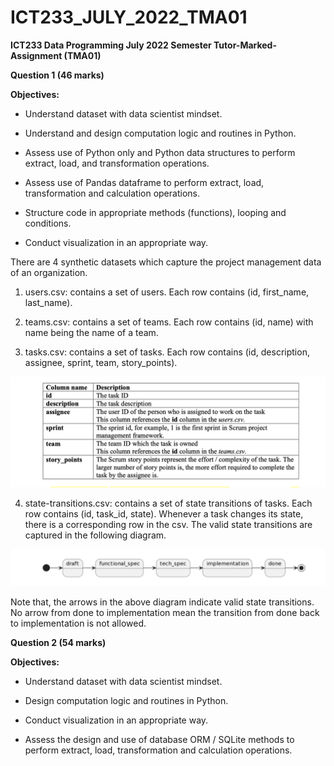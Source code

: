 # ICT233_JULY_2022_TMA01

**ICT233 Data Programming July 2022 Semester Tutor-Marked-Assignment (TMA01)**

**Question 1 (46 marks)**

**Objectives:**
+ Understand dataset with data scientist mindset.

+ Understand and design computation logic and routines in Python.

+ Assess use of Python only and Python data structures to perform extract, load, and transformation operations.

+ Assess use of Pandas dataframe to perform extract, load, transformation and calculation operations.

+ Structure code in appropriate methods (functions), looping and conditions.

+ Conduct visualization in an appropriate way.

There are 4 synthetic datasets which capture the project management data of an organization.

1. users.csv: contains a set of users. Each row contains (id, first_name, last_name).

2. teams.csv: contains a set of teams. Each row contains (id, name) with name being the name of a team.

3. tasks.csv: contains a set of tasks. Each row contains (id, description, assignee, sprint, team, story_points).

![alt text](https://github.com/Born2Student/ICT233_JULY_2022_TMA01/blob/main/Project_Management_Data_Table.png?raw=true)

4. state-transitions.csv: contains a set of state transitions of tasks. Each row contains (id, task_id, state). Whenever a task changes its state, there is a corresponding row in the csv. The valid state transitions are captured in the following diagram.

![alt text](https://github.com/Born2Student/ICT233_JULY_2022_TMA01/blob/main/Task_State_Change_Diagram.png?raw=true)

Note that, the arrows in the above diagram indicate valid state transitions. No arrow from done to implementation mean the transition from done back to implementation is not allowed.



**Question 2 (54 marks)**

**Objectives:**
+ Understand dataset with data scientist mindset.

+ Design computation logic and routines in Python.

+ Conduct visualization in an appropriate way.

+ Assess the design and use of database ORM / SQLite methods to perform extract, load, transformation and calculation operations.
